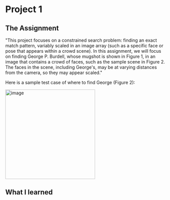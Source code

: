 # Project 1 

## The Assignment
"This project focuses on a constrained search problem: finding an exact match pattern, variably
scaled in an image array (such as a specific face or pose that appears within a crowd scene). In
this assignment, we will focus on finding George P. Burdell, whose mugshot is shown in Figure
1, in an image that contains a crowd of faces, such as the sample scene in Figure 2. The faces in
the scene, including George's, may be at varying distances from the camera, so they may appear
scaled." 

Here is a sample test case of where to find George (Figure 2): 

<img width="282" alt="image" src="https://github.com/sgandikota100/ECE-2035-Programing-HW-SW-Systems/assets/113190903/1b9b3c22-53b8-44e1-86f6-5dd38b3d1674">


## What I learned 
